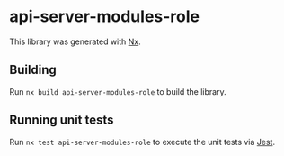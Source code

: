 # api-server-modules-role

This library was generated with [Nx](https://nx.dev).

## Building

Run `nx build api-server-modules-role` to build the library.

## Running unit tests

Run `nx test api-server-modules-role` to execute the unit tests via [Jest](https://jestjs.io).
